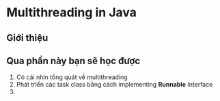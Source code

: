 # Multithreading in Java

## Giới thiệu


## Qua phần này bạn sẽ học được

1. Có cái nhìn tổng quát về multithreading
2. Phát triển các task class bằng cách implementing **Runnable** Interface
3. 


